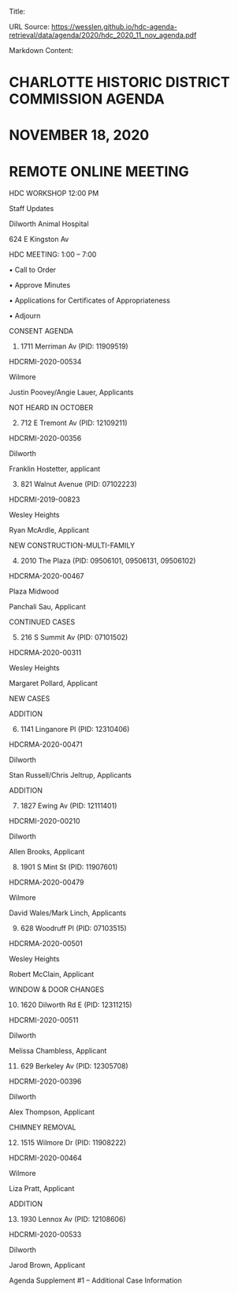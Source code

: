 Title: 

URL Source: https://wesslen.github.io/hdc-agenda-retrieval/data/agenda/2020/hdc_2020_11_nov_agenda.pdf

Markdown Content:
# CHARLOTTE HISTORIC DISTRICT COMMISSION AGENDA 

# NOVEMBER 18, 2020 

# REMOTE ONLINE MEETING 

HDC WORKSHOP 12:00 PM 

Staff Updates 

Dilworth Animal Hospital 

624 E Kingston Av 

HDC MEETING: 1:00 – 7:00 

• Call to Order 

• Approve Minutes 

• Applications for Certificates of Appropriateness 

• Adjourn 

CONSENT AGENDA 

1. 1711 Merriman Av (PID: 11909519) 

HDCRMI-2020-00534 

Wilmore 

Justin Poovey/Angie Lauer, Applicants 

NOT HEARD IN OCTOBER 

2. 712 E Tremont Av (PID: 12109211) 

HDCRMI-2020-00356 

Dilworth 

Franklin Hostetter, applicant 

3. 821 Walnut Avenue (PID: 07102223) 

HDCRMI-2019-00823 

Wesley Heights 

Ryan McArdle, Applicant 

NEW CONSTRUCTION-MULTI-FAMILY 

4. 2010 The Plaza (PID: 09506101, 09506131, 09506102) 

HDCRMA-2020-00467 

Plaza Midwood 

Panchali Sau, Applicant 

CONTINUED CASES 

5. 216 S Summit Av (PID: 07101502) 

HDCRMA-2020-00311 

Wesley Heights 

Margaret Pollard, Applicant 

NEW CASES 

ADDITION 

6. 1141 Linganore Pl (PID: 12310406) 

HDCRMA-2020-00471 

Dilworth 

Stan Russell/Chris Jeltrup, Applicants 

ADDITION 

7. 1827 Ewing Av (PID: 12111401) 

HDCRMI-2020-00210 

Dilworth 

Allen Brooks, Applicant 

8. 1901 S Mint St (PID: 11907601) 

HDCRMA-2020-00479 

Wilmore 

David Wales/Mark Linch, Applicants 

9. 628 Woodruff Pl (PID: 07103515) 

HDCRMA-2020-00501 

Wesley Heights 

Robert McClain, Applicant 

WINDOW & DOOR CHANGES 

10. 1620 Dilworth Rd E (PID: 12311215) 

HDCRMI-2020-00511 

Dilworth 

Melissa Chambless, Applicant 

11. 629 Berkeley Av (PID: 12305708) 

HDCRMI-2020-00396 

Dilworth 

Alex Thompson, Applicant 

CHIMNEY REMOVAL 

12. 1515 Wilmore Dr (PID: 11908222) 

HDCRMI-2020-00464 

Wilmore 

Liza Pratt, Applicant 

ADDITION 

13. 1930 Lennox Av (PID: 12108606) 

HDCRMI-2020-00533 

Dilworth 

Jarod Brown, Applicant 

Agenda Supplement #1 – Additional Case Information
